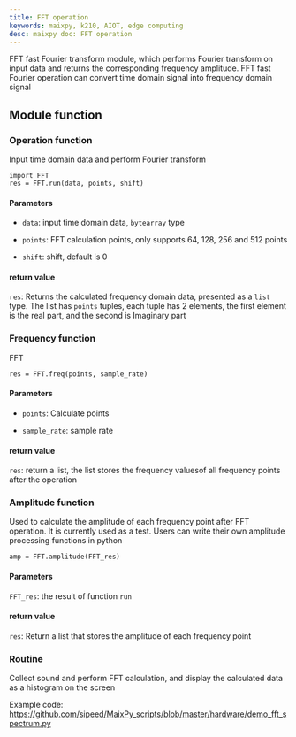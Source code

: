 ```yaml
---
title: FFT operation
keywords: maixpy, k210, AIOT, edge computing
desc: maixpy ​​doc: FFT operation
---
```


FFT fast Fourier transform module, which performs Fourier transform on input data and returns the corresponding frequency amplitude. FFT fast Fourier operation can convert time domain signal into frequency domain signal

## Module function

### Operation function

Input time domain data and perform Fourier transform

```
import FFT
res = FFT.run(data, points, shift)
```

#### Parameters

* `data`: input time domain data, `bytearray` type

* `points`: FFT calculation points, only supports 64, 128, 256 and 512 points

* `shift`: shift, default is 0

####  return value

`res`: Returns the calculated frequency domain data, presented as a `list` type. The list has `points` tuples, each tuple has 2 elements, the first element is the real part, and the second is Imaginary part

### Frequency function

FFT

```
res = FFT.freq(points, sample_rate)
```

#### Parameters

* `points`: Calculate points

* `sample_rate`: sample rate

####  return value

`res`: return a list, the list stores the frequency values ​​of all frequency points after the operation

### Amplitude function

Used to calculate the amplitude of each frequency point after FFT operation. It is currently used as a test. Users can write their own amplitude processing functions in python

```
amp = FFT.amplitude(FFT_res)
```

#### Parameters

`FFT_res`: the result of function `run`


#### return value

`res`: Return a list that stores the amplitude of each frequency point

### Routine

Collect sound and perform FFT calculation, and display the calculated data as a histogram on the screen

Example code: https://github.com/sipeed/MaixPy_scripts/blob/master/hardware/demo_fft_spectrum.py
